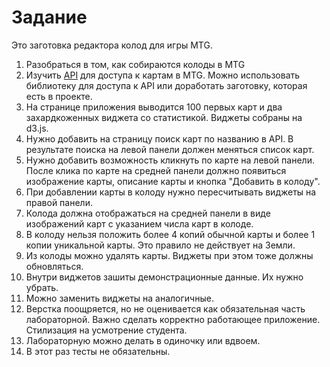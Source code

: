 # Задание

Это заготовка редактора колод для игры MTG. 

1. Разобраться в том, как собираются колоды в MTG
2. Изучить [API](https://docs.magicthegathering.io/#documentationgetting_started) для доступа к картам в MTG.
Можно использовать библиотеку для доступа к API или доработать заготовку, которая есть в проекте.
3. На странице приложения выводится 100 первых карт и два захардкоженных виджета со статистикой. Виджеты собраны на d3.js.
4. Нужно добавить на страницу поиск карт по названию в API. В результате поиска на левой панели должен меняться список карт.
5. Нужно добавить возможность кликнуть по карте на левой панели. После клика по карте на средней панели должно появиться
изображение карты, описание карты и кнопка "Добавить в колоду".
6. При добавлении карты в колоду нужно пересчитывать виджеты на правой панели.
7. Колода должна отображаться на средней панели в виде изображений карт с указанием числа карт в колоде.
8. В колоду нельзя положить более 4 копий обычной карты и более 1 копии уникальной карты. Это правило не действует на Земли.
9. Из колоды можно удалять карты. Виджеты при этом тоже должны обновляться.
10. Внутри виджетов зашиты демонстрационные данные. Их нужно убрать.
11. Можно заменить виджеты на аналогичные.
12. Верстка поощряется, но не оценивается как обязательная часть лабораторной. Важно сделать корректно работающее приложение.
Стилизация на усмотрение студента.
13. Лабораторную можно делать в одиночку или вдвоем.
14. В этот раз тесты не обязательны.
